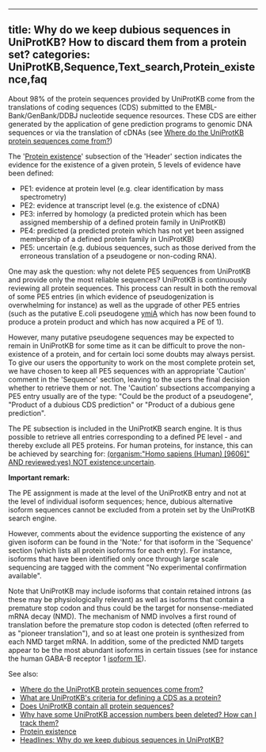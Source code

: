 
---
title: Why do we keep dubious sequences in UniProtKB? How to discard them from a protein set?
categories: UniProtKB,Sequence,Text_search,Protein_existence,faq
---

About 98% of the protein sequences provided by UniProtKB come from the translations of coding sequences (CDS) submitted to the EMBL-Bank/GenBank/DDBJ nucleotide sequence resources. These CDS are either generated by the application of gene prediction programs to genomic DNA sequences or via the translation of cDNAs (see [Where do the UniProtKB protein sequences come from?](http://www.uniprot.org/faq/37))

The '[Protein existence](http://www.uniprot.org/manual/protein_existence)' subsection of the 'Header' section indicates the evidence for the existence of a given protein, 5 levels of evidence have been defined:

*   PE1: evidence at protein level (e.g. clear identification by mass spectrometry)
*   PE2: evidence at transcript level (e.g. the existence of cDNA)
*   PE3: inferred by homology (a predicted protein which has been assigned membership of a defined protein family in UniProtKB)
*   PE4: predicted (a predicted protein which has not yet been assigned membership of a defined protein family in UniProtKB)
*   PE5: uncertain (e.g. dubious sequences, such as those derived from the erroneous translation of a pseudogene or non-coding RNA).

One may ask the question: why not delete PE5 sequences from UniProtKB and provide only the most reliable sequences? UniProtKB is continuously reviewing all protein sequences. This process can result in both the removal of some PE5 entries (in which evidence of pseudogenization is overwhelming for instance) as well as the upgrade of other PE5 entries (such as the putative E.coli pseudogene [ymiA](http://www.uniprot.org/uniprot/P0CB62) which has now been found to produce a protein product and which has now acquired a PE of 1).

However, many putative pseudogene sequences may be expected to remain in UniProtKB for some time as it can be difficult to prove the non-existence of a protein, and for certain loci some doubts may always persist. To give our users the opportunity to work on the most complete protein set, we have chosen to keep all PE5 sequences with an appropriate 'Caution' comment in the 'Sequence' section, leaving to the users the final decision whether to retrieve them or not. The 'Caution' subsections accompanying a PE5 entry usually are of the type: "Could be the product of a pseudogene", "Product of a dubious CDS prediction" or "Product of a dubious gene prediction".

The PE subsection is included in the UniProtKB search engine. It is thus possible to retrieve all entries corresponding to a defined PE level - and thereby exclude all PE5 proteins. For human proteins, for instance, this can be achieved by searching for: [(organism:"Homo sapiens (Human) \[9606\]" AND reviewed:yes) NOT existence:uncertain](http://www.uniprot.org/uniprot/?query=taxonomy:9606+AND+reviewed:yes+NOT+existence:uncertain).

**Important remark:**

The PE assignment is made at the level of the UniProtKB entry and not at the level of individual isoform sequences; hence, dubious alternative isoform sequences cannot be excluded from a protein set by the UniProtKB search engine.

However, comments about the evidence supporting the existence of any given isoform can be found in the 'Note:' for that isoform in the 'Sequence' section (which lists all protein isoforms for each entry). For instance, isoforms that have been identified only once through large scale sequencing are tagged with the comment "No experimental confirmation available".

Note that UniProtKB may include isoforms that contain retained introns (as these may be physiologically relevant) as well as isoforms that contain a premature stop codon and thus could be the target for nonsense-mediated mRNA decay (NMD). The mechanism of NMD involves a first round of translation before the premature stop codon is detected (often referred to as "pioneer translation"), and so at least one protein is synthesized from each NMD target mRNA. In addition, some of the predicted NMD targets appear to be the most abundant isoforms in certain tissues (see for instance the human GABA-B receptor 1 [isoform 1E](http://www.uniprot.org/uniprot/Q9UBS5#sequences)).

See also:

*   [Where do the UniProtKB protein sequences come from?](http://www.uniprot.org/faq/37)
*   [What are UniProtKB's criteria for defining a CDS as a protein?](http://www.uniprot.org/faq/25)
*   [Does UniProtKB contain all protein sequences?](http://www.uniprot.org/faq/8)
*   [Why have some UniProtKB accession numbers been deleted? How can I track them?](http://www.uniprot.org/faq/11)
*   [Protein existence](http://www.uniprot.org/manual/protein_existence)
*   [Headlines: Why do we keep dubious sequences in UniProtKB?](http://www.uniprot.org/news/2009/11/24/release)
        